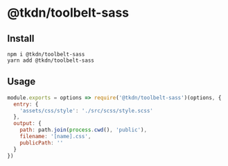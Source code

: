 # @tkdn/toolbelt-sass

## Install
```
npm i @tkdn/toolbelt-sass
yarn add @tkdn/toolbelt-sass
```

## Usage
```js
module.exports = options => require('@tkdn/toolbelt-sass')(options, {
  entry: {
    'assets/css/style': './src/scss/style.scss'
  },
  output: {
    path: path.join(process.cwd(), 'public'),
    filename: '[name].css',
    publicPath: ''
  }
})
```
